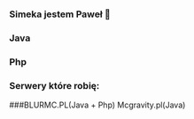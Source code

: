 ### Simeka jestem Paweł 👋


### Java
### Php

### Serwery które robię:

###BLURMC.PL(Java + Php)
Mcgravity.pl(Java)
